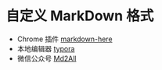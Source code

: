 # 自定义 MarkDown 格式
-  Chrome 插件 [markdown-here](https://markdown-here.com/)
-  本地编辑器 [typora](https://typora.io/)
- 微信公众号 [Md2All](https://md.aclickall.com/) 
